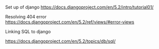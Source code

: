 Set up of django
https://docs.djangoproject.com/en/5.2/intro/tutorial01/

Resolving 404 error
https://docs.djangoproject.com/en/5.2/ref/views/#error-views

Linking SQL to django

https://docs.djangoproject.com/en/5.2/topics/db/sql/